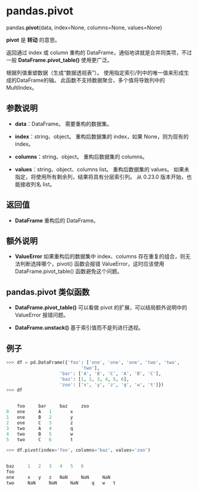# pandas.pivot
pandas.**pivot**(data, index=None, columns=None, values=None)

**pivot** 是 **转动** 的意思。

返回通过 index 或 column 重构的 DataFrame，通俗地讲就是合并同类项，不过一般 **DataFrame.pivot_table()** 使用更广泛。

根据列值重塑数据（生成“数据透视表”）。 使用指定索引/列中的唯一值来形成生成的DataFrame的轴。 此函数不支持数据聚合，多个值将导致列中的MultiIndex。

## 参数说明

- **data**：DataFrame。
需要重构的数据集。

- **index**：string、object。
重构后数据集的 index，如果 None，则为现有的 index。

- **columns**：string、object。
重构后数据集的 columns。

- **values**：string、object、columns list。
重构后数据集的 values。 如果未指定，将使用所有剩余列，结果将具有分层索引列。
从 0.23.0 版本开始，也能接收列名 list。

## 返回值

- **DataFrame**
重构后的 DataFrame。

## 额外说明

- **ValueError**
如果重构后的数据集中 index、columns 存在重复的组合，则无法判断选择哪个，pivot() 函数会报错 ValueError，这时应该使用 DataFrame.pivot_table() 函数避免这个问题。

## pandas.pivot 类似函数

- **DataFrame.pivot_table()**
可以看做 pivot 的扩展，可以结局额外说明中的 ValueError 报错问题。

- **DataFrame.unstack()**
基于索引值而不是列进行透视。

## 例子
```python
>>> df = pd.DataFrame({'foo': ['one', 'one', 'one', 'two', 'two',
                            'two'],
                    'bar': ['A', 'B', 'C', 'A', 'B', 'C'],
                    'baz': [1, 2, 3, 4, 5, 6],
                    'zoo': ['x', 'y', 'z', 'q', 'w', 't']})
>>> df


	foo 	bar 	baz 	zoo
0 	one 	A 	1 		x
1 	one 	B 	2 		y
2 	one 	C 	3 		z
3 	two 	A 	4 		q
4 	two 	B 	5 		w
5 	two 	C 	6 		t
```

```python
>>> df.pivot(index='foo', columns='baz', values='zoo')


baz 	1 	2 	3 	4 	5 	6
foo 						
one 	x 	y 	z 	NaN 	NaN 	NaN
two 	NaN 	NaN 	NaN 	q 	w 	t
```